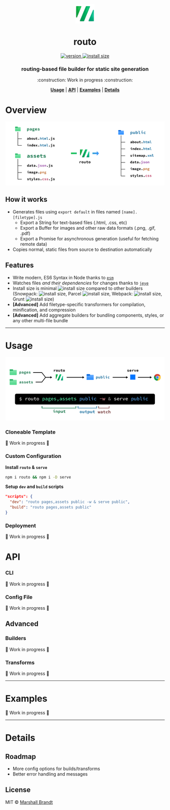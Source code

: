 <div align="center">
  <img src="https://github.com/marshallcb/routo/raw/main/docs/routo.png" alt="Routo" width="60" />
</div>

<h1 align="center">routo</h1>
<div align="center">
  <a href="https://npmjs.org/package/routo">
    <img src="https://badgen.net/npm/v/routo" alt="version" />
  </a>
  <a href="https://packagephobia.com/result?p=routo">
    <img src="https://badgen.net/packagephobia/install/routo" alt="install size" />
  </a>
</div>

<h3 align="center">routing-based file builder for static site generation</h3>

<p align="center">:construction: Work in progress :construction:</p>

<div align="center">
  <a href="#Usage"><b>Usage</b></a> | 
  <a href="#API"><b>API</b></a> | 
  <a href="#Examples"><b>Examples</b></a> | 
  <a href="#Details"><b>Details</b></a>
</div>

# Overview

![How routo works](https://github.com/marshallcb/routo/raw/main/docs/routo-build.png "How routo works")

## How it works

- Generates files using `export default` in files named `[name].[filetype].js`
  - Export a String for text-based files (.html, .css, etc)
  - Export a Buffer for images and other raw data formats (.png, .gif, .pdf)
  - Export a Promise for asynchronous generation (useful for fetching remote data)
- Copies normal, static files from source to destination automatically

## Features

- Write modern, ES6 Syntax in Node thanks to [`esm`](https://github.com/standard-things/esm)
- Watches files *and their dependencies* for changes thanks to [`jeye`](https://github.com/marshallcb/jeye)
- Install size is minimal ![install size](https://badgen.net/packagephobia/install/routo/?label=&color=1A5) compared to other builders (Snowpack: ![install size](https://badgen.net/packagephobia/install/snowpack/?label=&color=B71), Parcel ![install size](https://badgen.net/packagephobia/install/parcel/?label=&color=921), Webpack: ![install size](https://badgen.net/packagephobia/install/webpack/?label=&color=B71), Grunt ![install size](https://badgen.net/packagephobia/install/grunt/?label=&color=681))
- **[Advanced]** Add filetype-specific transformers for compilation, minification, and compression
- **[Advanced]** Add aggregate builders for bundling components, styles, or any other multi-file bundle

---

# Usage

![Routo overview](https://github.com/marshallcb/routo/raw/main/docs/routo-overview.png "Routo overview")

### Cloneable Template

:construction: Work in progress :construction:

### Custom Configuration

**Install `routo` & `serve`**
```bash
npm i routo && npm i -D serve
```

**Setup `dev` and `build` scripts**

```json
"scripts": {
  "dev": "routo pages,assets public -w & serve public",
  "build": "routo pages,assets public"
}
```

### Deployment

:construction: Work in progress :construction:

# API

### CLI

:construction: Work in progress :construction:

### Config File

:construction: Work in progress :construction:

## Advanced

### Builders

:construction: Work in progress :construction:

### Transforms

:construction: Work in progress :construction:

---

# Examples

:construction: Work in progress :construction:

---

# Details

## Roadmap

- More config options for builds/transforms
- Better error handling and messages

## License

MIT © [Marshall Brandt](https://m4r.sh)
